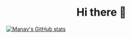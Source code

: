 <h1 align="center">Hi there 👋</h1>

[![Manav's GitHub stats](https://github-readme-stats.vercel.app/api?username=ManavRaja)](https://github.com/anuraghazra/github-readme-stats)

<!--
**ManavRaja/ManavRaja** is a ✨ _special_ ✨ repository because its `README.md` (this file) appears on your GitHub profile.

Here are some ideas to get you started:

- 🔭 I’m currently working on ...
- 🌱 I’m currently learning ...
- 👯 I’m looking to collaborate on ...
- 🤔 I’m looking for help with ...
- 💬 Ask me about ...
- 📫 How to reach me: ...
- 😄 Pronouns: ...
- ⚡ Fun fact: ...
-->
